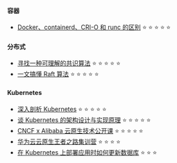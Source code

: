 

#### 容器
* [Docker、containerd、CRI-O 和 runc 的区别](https://www.tutorialworks.com/difference-docker-containerd-runc-crio-oci/) ⭐️ ⭐️ ⭐️ ⭐️ ⭐️

#### 分布式

* [寻找一种可理解的共识算法](https://github.com/maemual/raft-zh_cn) ⭐️ ⭐️ ⭐️ ⭐️ ⭐️
* [一文搞懂 Raft 算法](https://www.cnblogs.com/xybaby/p/10124083.html#4943894) ⭐️ ⭐️ ⭐️ ⭐️ ⭐️

#### Kubernetes

* [深入剖析 Kubernetes](https://time.geekbang.org/column/intro/116) ⭐️ ⭐️ ⭐️ ⭐️ ⭐️
* [谈 Kubernetes 的架构设计与实现原理](https://draveness.me/tags/kubernetes) ⭐️ ⭐️ ⭐️ ⭐️ ⭐️
* [CNCF x Alibaba 云原生技术公开课](https://edu.aliyun.com/roadmap/cloudnative) ⭐️ ⭐️ ⭐️ ⭐️ ⭐️
* [华为云云原生王者之路集训营](https://education.huaweicloud.com/programs/63384278-52ab-42e9-8e67-5dff5a9f37fd/about?isAuth=0&amp;cfrom=hwc) ⭐️ ⭐️ ⭐️ ⭐️
* [在 Kubernetes 上部署应用时如何更新数据库](https://cloudnative.to/blog/running-database-migration-when-deploying-to-kubernetes/) ⭐️ ⭐️ ⭐️

